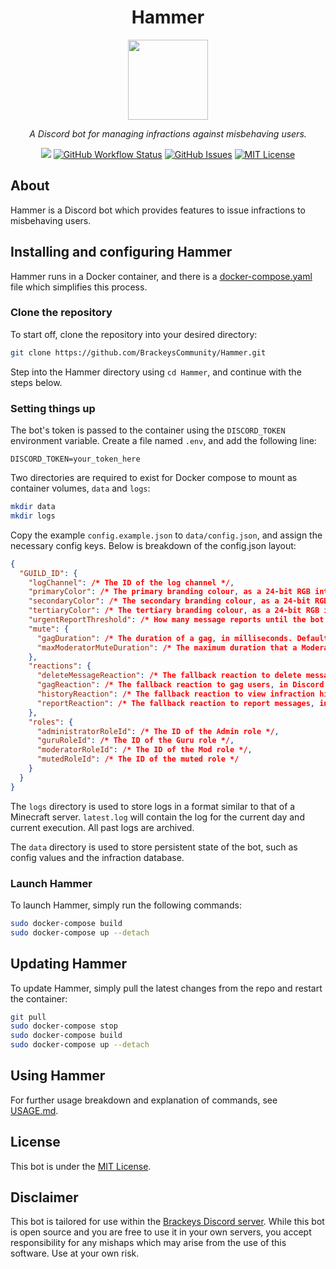 <h1 align="center">Hammer</h1>
<p align="center"><img src="icon.png" width="128"></p>
<p align="center"><i>A Discord bot for managing infractions against misbehaving users.</i></p>
<p align="center">
<a href="https://github.com/BrackeysCommunity/Hammer/releases"><img src="https://img.shields.io/github/v/release/BrackeysCommunity/Hammer?include_prereleases&style=flat-square"></a>
<a href="https://github.com/BrackeysCommunity/Hammer/actions/workflows/dotnet.yml"><img src="https://img.shields.io/github/actions/workflow/status/BrackeysCommunity/Hammer/dotnet.yml?branch=main&style=flat-square" alt="GitHub Workflow Status" title="GitHub Workflow Status"></a>
<a href="https://github.com/BrackeysCommunity/Hammer/issues"><img src="https://img.shields.io/github/issues/BrackeysCommunity/Hammer?style=flat-square" alt="GitHub Issues" title="GitHub Issues"></a>
<a href="https://github.com/BrackeysCommunity/Hammer/blob/main/LICENSE.md"><img src="https://img.shields.io/github/license/BrackeysCommunity/Hammer?style=flat-square" alt="MIT License" title="MIT License"></a>
</p>

## About
Hammer is a Discord bot which provides features to issue infractions to misbehaving users.

## Installing and configuring Hammer 
Hammer runs in a Docker container, and there is a [docker-compose.yaml](docker-compose.yaml) file which simplifies this process.

### Clone the repository
To start off, clone the repository into your desired directory:
```bash
git clone https://github.com/BrackeysCommunity/Hammer.git
```
Step into the Hammer directory using `cd Hammer`, and continue with the steps below.

### Setting things up
The bot's token is passed to the container using the `DISCORD_TOKEN` environment variable. Create a file named `.env`, and add the following line:
```
DISCORD_TOKEN=your_token_here
```

Two directories are required to exist for Docker compose to mount as container volumes, `data` and `logs`:
```bash
mkdir data
mkdir logs
```
Copy the example `config.example.json` to `data/config.json`, and assign the necessary config keys. Below is breakdown of the config.json layout:
```json
{
  "GUILD_ID": {
    "logChannel": /* The ID of the log channel */,
    "primaryColor": /* The primary branding colour, as a 24-bit RGB integer. Defaults to #7837FF */,
    "secondaryColor": /* The secondary branding colour, as a 24-bit RGB integer. Defaults to #E33C6C */,
    "tertiaryColor": /* The tertiary branding colour, as a 24-bit RGB integer. Defaults to #FFE056 */,
    "urgentReportThreshold": /* How many message reports until the bot uses @ everyone instead of @ here. Defaults to 5  */,
    "mute": {
      "gagDuration": /* The duration of a gag, in milliseconds. Defaults to 5 minutes */,
      "maxModeratorMuteDuration": /* The maximum duration that a Moderator is allowed to mute, in milliseconds. Defaults to 14 days */
    },
    "reactions": {
      "deleteMessageReaction": /* The fallback reaction to delete messages, in Discord format. Defautls to 🗑️ (:wastebasket:) */,
      "gagReaction": /* The fallback reaction to gag users, in Discord format. Defautls to 🔇 (:mute:) */,
      "historyReaction": /* The fallback reaction to view infraction history, in Discord format. Defautls to 🕓 (:clock4:) */,
      "reportReaction": /* The fallback reaction to report messages, in Discord format. Defautls to 🚩 (:triangular_flag_on_post:) */
    },
    "roles": {
      "administratorRoleId": /* The ID of the Admin role */,
      "guruRoleId": /* The ID of the Guru role */,
      "moderatorRoleId": /* The ID of the Mod role */,
      "mutedRoleId": /* The ID of the muted role */
    }
  }
}
```
The `logs` directory is used to store logs in a format similar to that of a Minecraft server. `latest.log` will contain the log for the current day and current execution. All past logs are archived.

The `data` directory is used to store persistent state of the bot, such as config values and the infraction database.

### Launch Hammer
To launch Hammer, simply run the following commands:
```bash
sudo docker-compose build
sudo docker-compose up --detach
```

## Updating Hammer
To update Hammer, simply pull the latest changes from the repo and restart the container:
```bash
git pull
sudo docker-compose stop
sudo docker-compose build
sudo docker-compose up --detach
```

## Using Hammer
For further usage breakdown and explanation of commands, see [USAGE.md](USAGE.md).

## License
This bot is under the [MIT License](LICENSE.md).

## Disclaimer
This bot is tailored for use within the [Brackeys Discord server](https://discord.gg/brackeys). While this bot is open source and you are free to use it in your own servers, you accept responsibility for any mishaps which may arise from the use of this software. Use at your own risk.
